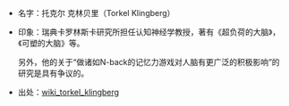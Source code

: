 + 名字：托克尔 克林贝里（Torkel Klingberg）
+ 印象：瑞典卡罗林斯卡研究所担任认知神经学教授，著有《超负荷的大脑》，《可塑的大脑》等。

  另外，他的关于“做诸如N-back的记忆力游戏对人脑有更广泛的积极影响”的研究是具有争议的。
+ 出处：[wiki_torkel_klingberg](https://en.wikipedia.org/wiki/Torkel_Klingberg)
